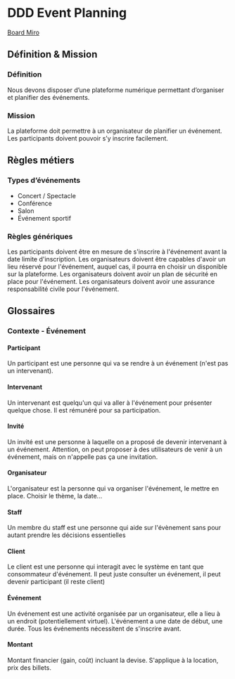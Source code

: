 # DDD Event Planning

[Board Miro](https://miro.com/app/live-embed/uXjVMeSyURs=/?moveToViewport=-5296,-5272,22490,10621&embedId=926062922597)

## Définition & Mission

### Définition

Nous devons disposer d’une plateforme numérique permettant d’organiser et planifier des événements.

### Mission

La plateforme doit permettre à un organisateur de planifier un événement. Les participants doivent pouvoir s’y inscrire
facilement.

## Règles métiers

### Types d’événements

- Concert / Spectacle
- Conférence
- Salon
- Événement sportif

### Règles génériques

Les participants doivent être en mesure de s'inscrire à l'événement avant la date limite d'inscription.
Les organisateurs doivent être capables d'avoir un lieu réservé pour l'événement, auquel cas, il pourra en choisir un
disponible sur la plateforme.
Les organisateurs doivent avoir un plan de sécurité en place pour l'événement.
Les organisateurs doivent avoir une assurance responsabilité civile pour l'événement.

## Glossaires

### Contexte - Événement

#### Participant

Un participant est une personne qui va se rendre à un événement (n'est pas un intervenant).

#### Intervenant

Un intervenant est quelqu'un qui va aller à l'événement pour présenter quelque chose. Il est rémunéré pour sa
participation.

#### Invité

Un invité est une personne à laquelle on a proposé de devenir intervenant à un événement.
Attention, on peut proposer à des utilisateurs de venir à un événement, mais on n'appelle pas ça une invitation.

#### Organisateur

L'organisateur est la personne qui va organiser l'événement, le mettre en place. Choisir le thème, la date...

#### Staff

Un membre du staff est une personne qui aide sur l'évènement sans pour autant prendre les décisions essentielles

#### Client

Le client est une personne qui interagit avec le système en tant que consommateur d'événement. Il peut juste consulter
un événement, il peut devenir participant (il reste client)

#### Événement

Un événement est une activité organisée par un organisateur, elle a lieu à un endroit (potentiellement virtuel).
L'événement a une date de début, une durée. Tous les événements nécessitent de s'inscrire avant.

#### Montant

Montant financier (gain, coût) incluant la devise. S'applique à la location, prix des billets.

